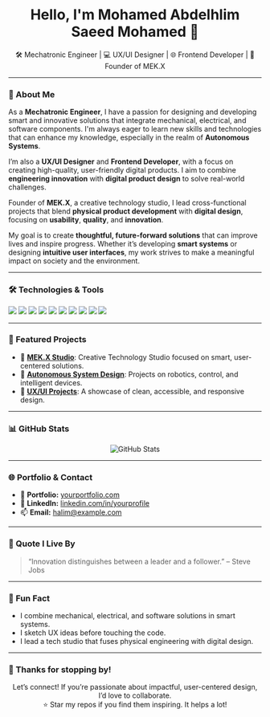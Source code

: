 <!-- GitHub Profile README -->

<h1 align="center">Hello, I'm Mohamed Abdelhlim Saeed Mohamed 👋</h1>

<p align="center">
  🛠️ Mechatronic Engineer | 💻 UX/UI Designer | 🌐 Frontend Developer | 🚀 Founder of MEK.X
</p>

---

### 🌟 About Me

As a **Mechatronic Engineer**, I have a passion for designing and developing smart and innovative solutions that integrate mechanical, electrical, and software components. I'm always eager to learn new skills and technologies that can enhance my knowledge, especially in the realm of **Autonomous Systems**.

I’m also a **UX/UI Designer** and **Frontend Developer**, with a focus on creating high-quality, user-friendly digital products. I aim to combine **engineering innovation** with **digital product design** to solve real-world challenges.

Founder of **MEK.X**, a creative technology studio, I lead cross-functional projects that blend **physical product development** with **digital design**, focusing on **usability**, **quality**, and **innovation**.

My goal is to create **thoughtful, future-forward solutions** that can improve lives and inspire progress. Whether it’s developing **smart systems** or designing **intuitive user interfaces**, my work strives to make a meaningful impact on society and the environment.

---

### 🛠️ Technologies & Tools

<p align="left">
  <img src="https://img.shields.io/badge/HTML5-E34F26?style=flat&logo=html5&logoColor=white"/>
  <img src="https://img.shields.io/badge/CSS3-1572B6?style=flat&logo=css3&logoColor=white"/>
  <img src="https://img.shields.io/badge/JavaScript-F7DF1E?style=flat&logo=javascript&logoColor=black"/>
  <img src="https://img.shields.io/badge/Figma-F24E1E?style=flat&logo=figma&logoColor=white"/>
  <img src="https://img.shields.io/badge/React-61DAFB?style=flat&logo=react&logoColor=black"/>
  <img src="https://img.shields.io/badge/Node.js-339933?style=flat&logo=node.js&logoColor=white"/>
  <img src="https://img.shields.io/badge/Express.js-000000?style=flat&logo=express&logoColor=white"/>
  <img src="https://img.shields.io/badge/Fusion%20360-FFB600?style=flat&logo=autodesk&logoColor=white"/>
  <img src="https://img.shields.io/badge/Git-F05032?style=flat&logo=git&logoColor=white"/>
  <img src="https://img.shields.io/badge/GitHub-181717?style=flat&logo=github&logoColor=white"/>
</p>

---

### 🚀 Featured Projects

- 🔧 [**MEK.X Studio**](https://github.com/yourusername/MEK-X-Studio): Creative Technology Studio focused on smart, user-centered solutions.
- 🤖 [**Autonomous System Design**](https://github.com/yourusername/AutonomousSystem-Design): Projects on robotics, control, and intelligent devices.
- 🎨 [**UX/UI Projects**](https://github.com/yourusername/UX-UI-Design-Projects): A showcase of clean, accessible, and responsive design.

---

### 📊 GitHub Stats

<p align="center">
  <img src="https://github-readme-stats.vercel.app/api?username=yourusername&show_icons=true&theme=radical" alt="GitHub Stats"/>
</p>

---

### 🌐 Portfolio & Contact

- 🔗 **Portfolio:** [yourportfolio.com](https://yourportfolio.com)
- 💼 **LinkedIn:** [linkedin.com/in/yourprofile](https://linkedin.com/in/yourprofile)
- 📫 **Email:** [halim@example.com](mailto:halim@example.com)

---

### 💬 Quote I Live By

> “Innovation distinguishes between a leader and a follower.” – Steve Jobs

---

### 📌 Fun Fact

- I combine mechanical, electrical, and software solutions in smart systems.
- I sketch UX ideas before touching the code.
- I lead a tech studio that fuses physical engineering with digital design.

---

### 🙌 Thanks for stopping by!

<p align="center">
  Let’s connect! If you’re passionate about impactful, user-centered design, I’d love to collaborate.<br/>
  ⭐️ Star my repos if you find them inspiring. It helps a lot!
</p>
